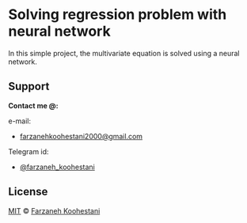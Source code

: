 # Solving regression problem with neural network

In this simple project, the multivariate equation is solved using a neural network.

## Support

**Contact me @:**

e-mail:

* farzanehkoohestani2000@gmail.com

Telegram id:

* [@farzaneh_koohestani](https://t.me/farzaneh_koohestani)

## License
[MIT](https://github.com/farkoo/Regression-with-NN/blob/master/LICENSE)
&#0169; 
[Farzaneh Koohestani](https://github.com/farkoo)
